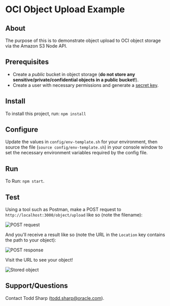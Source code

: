 # OCI Object Upload Example

## About

The purpose of this is to demonstrate object upload to OCI object storage via the Amazon S3 Node API.

## Prerequisites

* Create a *public* bucket in object storage (**do not store any sensitive/private/confidential objects in a public bucket!**).
* Create a user with necessary permissions and generate a [secret key](https://docs.cloud.oracle.com/iaas/Content/Identity/Tasks/managingcredentials.htm#Working2).

## Install
To install this project, run: `npm install`

## Configure
Update the values in `config/env-template.sh` for your environment, then source the file (`source config/env-template.sh`) in your console window to set the necessary environment variables required by the config file.

## Run
To Run: `npm start`.

## Test
Using a tool such as Postman, make a POST request to `http://localhost:3000/object/upload` like so (note the filename):

![POST request](https://objectstorage.us-phoenix-1.oraclecloud.com/n/toddrsharp/b/object-upload-demo-public/o/2019-05-22_11-55-54.jpg)

And you'll receive a result like so (note the URL in the `Location` key contains the path to your object):

![POST response](https://objectstorage.us-phoenix-1.oraclecloud.com/n/toddrsharp/b/object-upload-demo-public/o/2019-05-22_11-56-07.jpg)

Visit the URL to see your object!

![Stored object](https://toddrsharp.compat.objectstorage.us-phoenix-1.oraclecloud.com/object-upload-demo-public/87fb5fe6-0f0f-4a9f-b8c9-26f40a14bf93)

## Support/Questions

Contact Todd Sharp (todd.sharp@oracle.com).